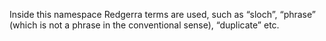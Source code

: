 Inside this namespace Redgerra terms are used, such as “sloch”, “phrase” (which is not a phrase in the conventional sense), “duplicate” etc.